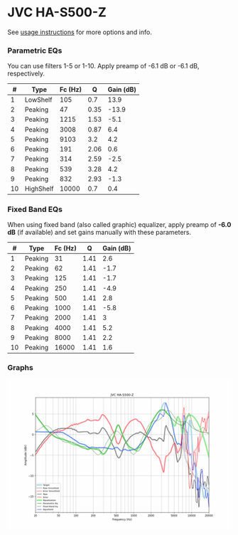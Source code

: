 # JVC HA-S500-Z
See [usage instructions](https://github.com/jaakkopasanen/AutoEq#usage) for more options and info.

### Parametric EQs
You can use filters 1-5 or 1-10. Apply preamp of -6.1 dB or -6.1 dB, respectively.

|   # | Type      |   Fc (Hz) |    Q |   Gain (dB) |
|-----|-----------|-----------|------|-------------|
|   1 | LowShelf  |       105 | 0.7  |        13.9 |
|   2 | Peaking   |        47 | 0.35 |       -13.9 |
|   3 | Peaking   |      1215 | 1.53 |        -5.1 |
|   4 | Peaking   |      3008 | 0.87 |         6.4 |
|   5 | Peaking   |      9103 | 3.2  |         4.2 |
|   6 | Peaking   |       191 | 2.06 |         0.6 |
|   7 | Peaking   |       314 | 2.59 |        -2.5 |
|   8 | Peaking   |       539 | 3.28 |         4.2 |
|   9 | Peaking   |       832 | 2.93 |        -1.3 |
|  10 | HighShelf |     10000 | 0.7  |         0.4 |

### Fixed Band EQs
When using fixed band (also called graphic) equalizer, apply preamp of **-6.0 dB** (if available) and set gains manually with these parameters.

|   # | Type    |   Fc (Hz) |    Q |   Gain (dB) |
|-----|---------|-----------|------|-------------|
|   1 | Peaking |        31 | 1.41 |         2.6 |
|   2 | Peaking |        62 | 1.41 |        -1.7 |
|   3 | Peaking |       125 | 1.41 |        -1.7 |
|   4 | Peaking |       250 | 1.41 |        -4.9 |
|   5 | Peaking |       500 | 1.41 |         2.8 |
|   6 | Peaking |      1000 | 1.41 |        -5.8 |
|   7 | Peaking |      2000 | 1.41 |         3   |
|   8 | Peaking |      4000 | 1.41 |         5.2 |
|   9 | Peaking |      8000 | 1.41 |         2.2 |
|  10 | Peaking |     16000 | 1.41 |         1.6 |

### Graphs
![](./JVC%20HA-S500-Z.png)
